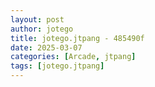 ```yaml
---
layout: post
author: jotego
title: jotego.jtpang - 485490f
date: 2025-03-07
categories: [Arcade, jtpang]
tags: [jotego.jtpang]
---
```



